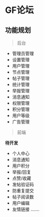 # GF论坛

## 功能规划

> 后台

- 管理员管理
- 设置管理
- 用户管理
- 节点管理
- 帖子管理
- 统计管理
- 举报管理
- 消息通知
- 权限管理
- 积分管理
- 用户等级
- 广告管理

> 前端

**待开发**

- 个人中心
- 消息通知
- 用户积分
- 举报/回复
- 点赞/收藏
- 发帖验证码
- 防重复提交
- 帖子阅读数
- 用户编辑
- 友情链接
.......